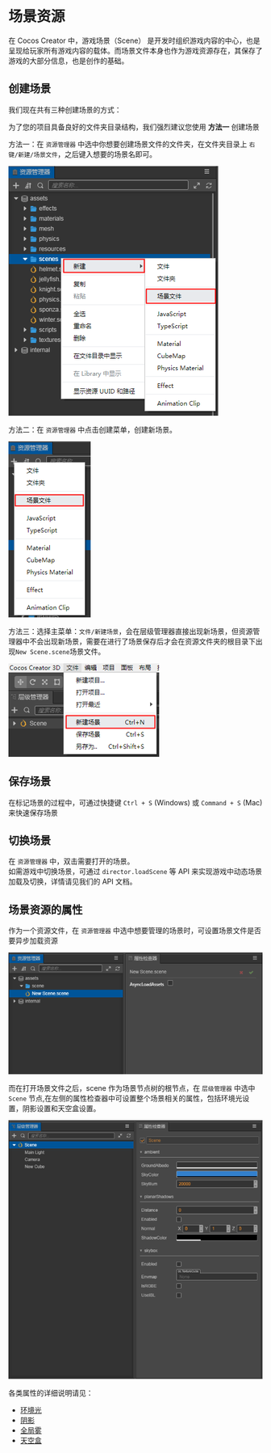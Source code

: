 # 场景资源

在 Cocos Creator 中，游戏场景（Scene） 是开发时组织游戏内容的中心，也是呈现给玩家所有游戏内容的载体。而场景文件本身也作为游戏资源存在，其保存了游戏的大部分信息，也是创作的基础。

## 创建场景

我们现在共有三种创建场景的方式：

为了您的项目具备良好的文件夹目录结构，我们强烈建议您使用 **方法一** 创建场景

方法一：在 `资源管理器` 中选中你想要创建场景文件的文件夹，在文件夹目录上
`右键/新建/场景文件`，之后键入想要的场景名即可。

![](scene/new_scene_1.png)

方法二：在 `资源管理器` 中点击创建菜单，创建新场景。

![](scene/new_scene_2.png)

方法三：选择主菜单：`文件/新建场景`，会在层级管理器直接出现新场景，但资源管理器中不会出现新场景，需要在进行了场景保存后才会在资源文件夹的根目录下出现`New Scene.scene`场景文件。

![](scene/new_scene_3.png)

## 保存场景

在标记场景的过程中，可通过快捷键 `Ctrl + S` (Windows) 或 `Command + S` (Mac) 来快速保存场景

## 切换场景

在 `资源管理器` 中，双击需要打开的场景。<br>
如需游戏中切换场景，可通过 `director.loadScene` 等 API 来实现游戏中动态场景加载及切换，详情请见我们的 API 文档。

## 场景资源的属性

作为一个资源文件，在 `资源管理器` 中选中想要管理的场景时，可设置场景文件是否要异步加载资源

![](scene/scene_set.png)

而在打开场景文件之后，scene 作为场景节点树的根节点，在 `层级管理器` 中选中 `Scene` 节点,在左侧的属性检查器中可设置整个场景相关的属性，包括环境光设置，阴影设置和天空盒设置。

![](scene/scene_node_set.png)

各类属性的详细说明请见：
- [环境光](../concepts/scene/ambient.md)
- [阴影](../concepts/scene/shadow.md)
- [全局雾](../concepts/scene/fog.md)
- [天空盒](../concepts/scene/skybox.md)
